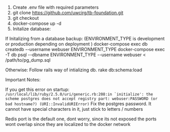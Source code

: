1. Create .env file with required parameters
2. git clone https://github.com/uwcirg/tb-foundation.git
3. git checkout <branch you want>
4. docker-compose up -d
5. Initalize database:

If Initalizing from a database backup: (ENVIRONMENT_TYPE is development or production depending on deployment )
docker-compose exec db createdb --username webuser ENVIRONMENT_TYPE
docker-compose exec -T db psql --dbname ENVIRONMENT_TYPE --username webuser < /path/to/pg_dump.sql

Otherwise:
Follow rails way of intializing db. 
rake db:schema:load

Important Notes:

If you get this error on startup: ```/usr/local/lib/ruby/2.5.0/uri/generic.rb:208:in `initialize': the scheme postgres does not accept registry part: webuser:PASSWORD (or bad hostname?) (URI::InvalidURIError)```
Fix the postgres password. It cannot have special characters in it, just stick to letters / numbers 

Redis port is the default one, dont worry, since its not exposed the ports wont overlap since they are localized to the docker network
